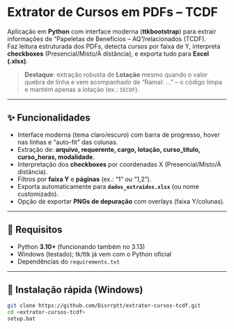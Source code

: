 # Extrator de Cursos em PDFs – TCDF

Aplicação em **Python** com interface moderna (**ttkbootstrap**) para extrair informações de “Papeletas de Benefícios – AQ”/relacionados (TCDF).  
Faz leitura estruturada dos PDFs, detecta cursos por faixa de Y, interpreta **checkboxes** (Presencial/Misto/À distância), e exporta tudo para **Excel (.xlsx)**.

> **Destaque**: extração robusta de **Lotação** mesmo quando o valor quebra de linha e vem acompanhado de “Ramal: …” – o código limpa e mantém apenas a lotação (ex.: `SECOF`).

---

## ✨ Funcionalidades
- Interface moderna (tema claro/escuro) com barra de progresso, hover nas linhas e “auto-fit” das colunas.
- Extração de: **arquivo, requerente, cargo, lotação, curso_titulo, curso_horas, modalidade**.
- Interpretação dos **checkboxes** por coordenadas X (Presencial/Misto/À distância).
- Filtros por **faixa Y** e **páginas** (ex.: “1” ou “1,2”).
- Exporta automaticamente para **`dados_extraidos.xlsx`** (ou nome customizado).
- Opção de exportar **PNGs de depuração** com overlays (faixa Y/colunas).

---

## 🧩 Requisitos
- Python **3.10+** (funcionando também no 3.13)
- Windows (testado); tk/ttk já vem com o Python oficial
- Dependências do `requirements.txt`

---

## 🚀 Instalação rápida (Windows)
```bash
git clone https://github.com/Disrrptt/extrator-cursos-tcdf.git
cd <extrator-cursos-tcdf>
setup.bat

